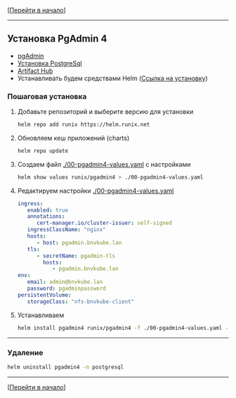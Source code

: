 [[Перейти в начало](../README.md)]

---

## Установка PgAdmin 4

* [pgAdmin](https://www.pgadmin.org/)
* [Установка PostgreSql](../install-postgresql/README.md)
* [Artifact Hub](https://artifacthub.io/packages/helm/runix/pgadmin4)
* Устанавливать будем средствами Helm ([Ссылка на установку](../install-helm/README.md))

### Пошаговая установка

1. Добавьте репозиторий и выберите версию для установки
   ```bash
   helm repo add runix https://helm.runix.net
   ```

2. Обновляем кеш приложений (charts)
   ```bash
   helm repo update
   ```

3. Создаем файл [./00-pgadmin4-values.yaml](./00-pgadmin4-values.yaml) с настройками
   ```bash
   helm show values runix/pgadmin4 > ./00-pgadmin4-values.yaml
   ```

4. Редактируем настройки [./00-pgadmin4-values.yaml](./00-pgadmin4-values.yaml)
   ```yaml
   ingress:
      enabled: true
      annotations:
         cert-manager.io/cluster-issuer: self-signed
      ingressClassName: "nginx"
      hosts:
         - host: pgadmin.bnvkube.lan
      tls:
         - secretName: pgadmin-tls
           hosts:
              - pgadmin.bnvkube.lan
   env:
      email: admin@bnvkube.lan
      password: pgadminpassword
   persistentVolume:
      storageClass: "nfs-bnvkube-client"
   ```

5. Устанавливаем
   ```bash
   helm install pgadmin4 runix/pgadmin4 -f ./00-pgadmin4-values.yaml --namespace postgresql --create-namespace
   ```

---

### Удаление
   ```bash
   helm uninstall pgadmin4 -n postgresql
   ```

---

[[Перейти в начало](../README.md)]